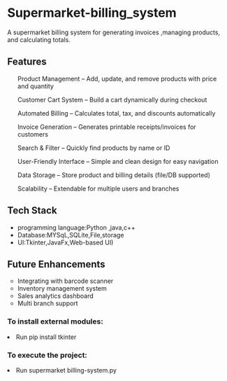<h1>Supermarket-billing_system</h1>
<p>A supermarket billing system for generating invoices ,managing products, and calculating totals.</p>

<h2>Features</h2>
<ul>
  Product Management – Add, update, and remove products with price and quantity

  Customer Cart System – Build a cart dynamically during checkout

  Automated Billing – Calculates total, tax, and discounts automatically

  Invoice Generation – Generates printable receipts/invoices for customers

  Search & Filter – Quickly find products by name or ID

  User-Friendly Interface – Simple and clean design for easy navigation

  Data Storage – Store product and billing details (file/DB supported)

  Scalability – Extendable for multiple users and branches
</ul>

<h2>Tech Stack</h2>
<UL>
  <li>programming language:Python ,java,c++</li>
<li>Database:MYSqL,SQLite,File,storage</li>
  <li>UI:Tkinter,JavaFx,Web-based UI)</li>
</UL> 

<h2>Future Enhancements </h2>
<ul type="circle">
<li>Integrating with barcode scanner</li>  
 <li>Inventory management system</li> 
  <li>Sales analytics dashboard </li>
  <li>Multi branch support</li>
</ul>
<h3>To install external modules:</h3>
<p><li>Run pip install tkinter</li></p>

<h3>To execute the project:</h3>
<p><li>Run  supermarket billing-system.py</li></p>
